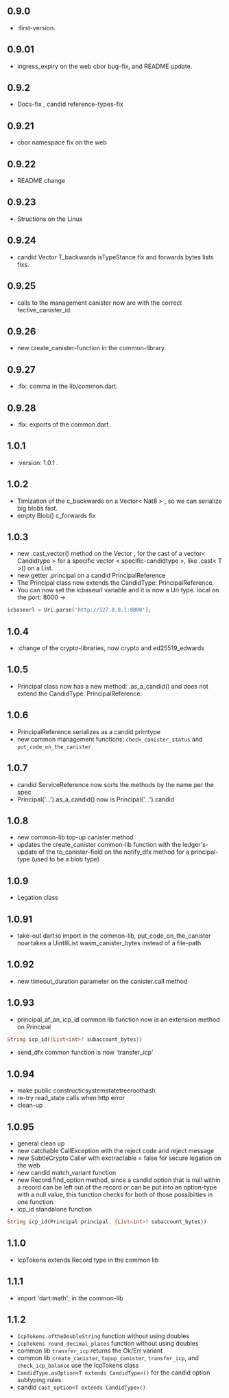 ## 0.9.0

* :first-version.

## 0.9.01

* ingress_expiry on the web cbor bug-fix, and README update.

## 0.9.2

* Docs-fix , candid reference-types-fix

## 0.9.21

* cbor namespace fix on the web

## 0.9.22

* README change

## 0.9.23

* Structions on the Linux

## 0.9.24

* candid Vector T_backwards isTypeStance fix and forwards bytes lists fixs.  

## 0.9.25

* calls to the management canister now are with the correct fective_canister_id.

## 0.9.26

* new create_canister-function in the common-library.

## 0.9.27

* :fix: comma in the lib/common.dart.

## 0.9.28

* :fix: exports of the common.dart.

## 1.0.1

* :version: 1.0.1 .

## 1.0.2

* Timization of the c_backwards on a Vector< Nat8 > , so we can serialize big blobs fast. 
* empty Blob() c_forwards fix

## 1.0.3

* new .cast_vector<C>() method on the Vector , for the cast of a vector< Candidtype > for a specific vector < specific-candidtype >, like .cast< T >() on a List.
* new getter .principal on a candid PrincipalReference  
* The Principal class now extends the CandidType: PrincipalReference.
* You can now set the icbaseurl variable and it is now a Uri type. local on the port: 8000 -> 
```dart 
icbaseurl = Uri.parse('http://127.0.0.1:8000'); 
```

## 1.0.4

* :change of the crypto-libraries, now crypto and ed25519_edwards

## 1.0.5

* Principal class now has a new method: .as_a_candid() and does not extend the CandidType: PrincipalReference.

## 1.0.6

* PrincipalReference serializes as a candid primtype
* new common management functions: `check_canister_status` and `put_code_on_the_canister`

## 1.0.7 

* candid ServiceReference now sorts the methods by the name per the spec
* Principal('...').as_a_candid() now is Principal('...').candid

## 1.0.8

* new common-lib top-up canister method 
* updates the create_canister common-lib function with the ledger's-update of the to_canister-field on the notify_dfx method for a principal-type (used to be a blob type)

## 1.0.9

* Legation class 

## 1.0.91

* take-out dart:io import in the common-lib, put_code_on_the_canister now takes a Uint8List wasm_canister_bytes instead of a file-path

## 1.0.92

* new timeout_duration parameter on the canister.call method

## 1.0.93

* principal_af_an_icp_id common lib function now is an extension method on Principal 
```dart 
String icp_id({List<int>? subaccount_bytes})
```
* send_dfx common function is now 'transfer_icp'

## 1.0.94

* make public constructicsystemstatetreeroothash
* re-try read_state calls when http error
* clean-up

## 1.0.95

* general clean up
* new catchable CallException with the reject code and reject message
* new SubtleCrypto Caller with exctractable = false for secure legation on the web
* new candid match_variant function
* new Record.find_option method, since a candid option that is null within a record can be left out of the record or can be put into an option-type with a null value, this function checks for both of those possibilties in one function. 
* icp_id standalone function
```dart 
String icp_id(Principal principal, {List<int>? subaccount_bytes})
```

## 1.1.0

* IcpTokens extends Record type in the common lib

## 1.1.1

* import 'dart:math'; in the common-lib

## 1.1.2

* `IcpTokens.oftheDoubleString` function without using doubles
* `IcpTokens round_decimal_places` function without using doubles
* common lib `transfer_icp` returns the Ok/Err variant
* common lib `create_canister`, `topup_canister`, `transfer_icp`, and `check_icp_balance` use the IcpTokens class
* `CandidType.asOption<T extends CandidType>()` for the candid option subtyping rules.
* candid `cast_option<T extends CandidType>()`
